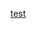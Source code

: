 [test](https://www.amazon.com/s?k=r+graphics+cookbook&ajr=2&sprefix=r+graph%2Caps&ref=nb_sb_noss_1)

